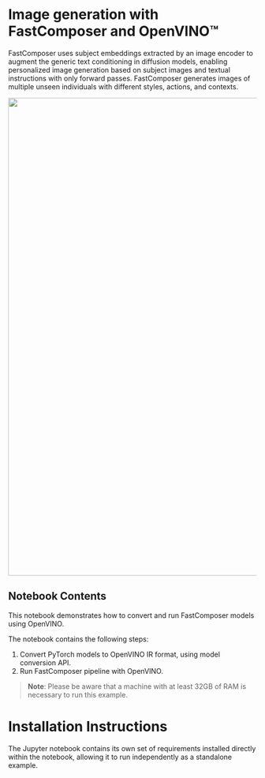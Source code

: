 # Image generation with FastComposer and OpenVINO™

FastComposer uses subject embeddings extracted by an image encoder to augment the generic text conditioning in diffusion models, enabling personalized image generation based on subject images and textual instructions with only forward passes.
FastComposer generates images of multiple unseen individuals with different styles, actions, and contexts.


<img src="https://github.com/mit-han-lab/fastcomposer/blob/main/figures/multi-subject.png?raw=True" width="969">


## Notebook Contents

This notebook demonstrates how to convert and run FastComposer models using OpenVINO.

The notebook contains the following steps:
1. Convert PyTorch models to OpenVINO IR format, using model conversion API.
2. Run FastComposer pipeline with OpenVINO.

>**Note**: Please be aware that a machine with at least 32GB of RAM is necessary to run this example.


# Installation Instructions

The Jupyter notebook contains its own set of requirements installed directly within the notebook, allowing it to run independently as a standalone example.